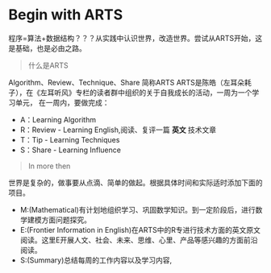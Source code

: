 # Begin with ARTS

程序=算法+数据结构？？？从实践中认识世界，改造世界。尝试从ARTS开始，这是基础，也是必由之路。

> 什么是ARTS

Algorithm、Review、Technique、Share 简称ARTS
ARTS是陈皓（左耳朵耗子），在《左耳听风》专栏的读者群中组织的关于自我成长的活动，一周为一个学习单元，
在一周内，要做完成：
- A：Learning Algorithm
- R：Review  - Learning English,阅读、复评一篇 **英文** 技术文章
- T：Tip - Learning Techniques
- S：Share - Learning Influence

> In more then

世界是复杂的，做事要从点滴、简单的做起。根据具体时间和实际适时添加下面的项目。

- M:(Mathematical)有计划地组织学习、巩固数学知识。到一定阶段后，进行数学建模方面问题探究。
- E:(Frontier Information in English)在ARTS中的R专进行技术方面的英文原文阅读。这里E开展人文、社会、未来、思维、心里、产品等感兴趣的方面前沿阅读。
- S:(Summary)总结每周的工作内容以及学习内容,
